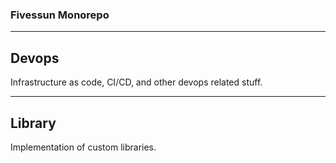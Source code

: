 ### Fivessun Monorepo

---
## Devops
Infrastructure as code, CI/CD, and other devops related stuff.


---
## Library
Implementation of custom libraries.
